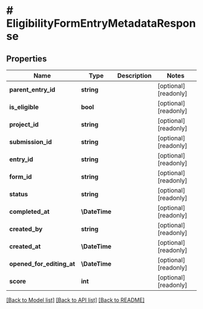 # # EligibilityFormEntryMetadataResponse

## Properties

Name | Type | Description | Notes
------------ | ------------- | ------------- | -------------
**parent_entry_id** | **string** |  | [optional] [readonly]
**is_eligible** | **bool** |  | [optional] [readonly]
**project_id** | **string** |  | [optional] [readonly]
**submission_id** | **string** |  | [optional] [readonly]
**entry_id** | **string** |  | [optional] [readonly]
**form_id** | **string** |  | [optional] [readonly]
**status** | **string** |  | [optional] [readonly]
**completed_at** | **\DateTime** |  | [optional] [readonly]
**created_by** | **string** |  | [optional] [readonly]
**created_at** | **\DateTime** |  | [optional] [readonly]
**opened_for_editing_at** | **\DateTime** |  | [optional] [readonly]
**score** | **int** |  | [optional] [readonly]

[[Back to Model list]](../../README.md#models) [[Back to API list]](../../README.md#endpoints) [[Back to README]](../../README.md)
